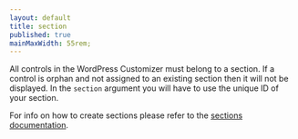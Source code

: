 ```yaml
---
layout: default
title: section
published: true
mainMaxWidth: 55rem;
---
```


All controls in the WordPress Customizer must belong to a section. If a control is orphan and not assigned to an existing section then it will not be displayed. In the `section` argument you will have to use the unique ID of your section.

For info on how to create sections please refer to the [sections documentation](../adding-panels-and-sections).

